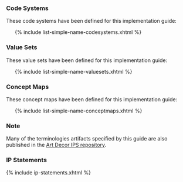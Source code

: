 ### Code Systems

These code systems have been defined for this implementation guide:
<ul>{% include list-simple-name-codesystems.xhtml %}</ul>

### Value Sets

These value sets have been defined for this implementation guide:
<ul>{% include list-simple-name-valuesets.xhtml %}</ul>

### Concept Maps

These concept maps have been defined for this implementation guide:
<ul>{% include list-simple-name-conceptmaps.xhtml %}</ul>

### Note

Many of the terminologies artifacts specified by this guide are also published in the [Art Decor IPS repository](https://art-decor.org/art-decor/decor-valuesets--hl7ips-).

### IP Statements

{% include ip-statements.xhtml %}
